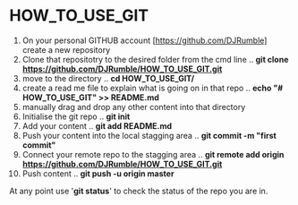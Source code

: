 # HOW_TO_USE_GIT

1) On your personal GITHUB account [https://github.com/DJRumble] create a new repository
2) Clone that repositotry to the desired folder from the cmd line
.. **git clone https://github.com/DJRumble/HOW_TO_USE_GIT.git**
3) move to the directory 
.. **cd HOW_TO_USE_GIT/**
4) create a read me file to explain what is going on in that repo 
.. **echo "# HOW_TO_USE_GIT" >> README.md**
5) manually drag and drop any other content into that directory
6) Initialise the git repo 
.. **git init**
7) Add your content 
.. **git add README.md**
8) Push your content into the local stagging area 
.. **git commit -m "first commit"**
9) Connect your remote repo to the stagging area 
.. **git remote add origin https://github.com/DJRumble/HOW_TO_USE_GIT.git**
10) Push content 
.. **git push -u origin master**

At any point use '**git status**' to check the status of the repo you are in. 
